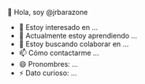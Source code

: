 👋 Hola, soy @jrbarazone
- 👀 Estoy interesado en ...
- 🌱 Actualmente estoy aprendiendo ...
- 💞️ Estoy buscando colaborar en ...
- 📫 Cómo contactarme ...
- 😄 Pronombres: ...
- ⚡ Dato curioso: ...

<!---
jrbarazone/jrbarazone is a ✨ special ✨ repository because its `README.md` (this file) appears on your GitHub profile.
You can click the Preview link to take a look at your changes.
--->
